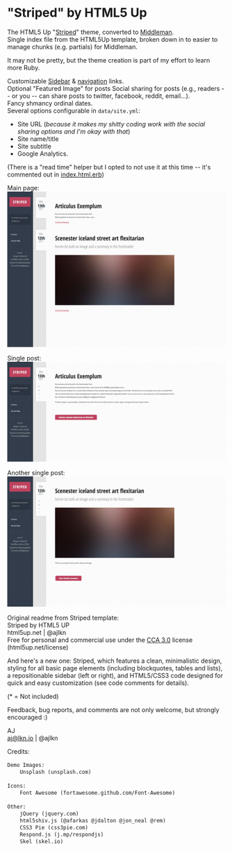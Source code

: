 # "Striped" by HTML5 Up
The HTML5 Up "[Striped](https://html5up.net/striped)" theme, converted to [Middleman](http://middlemanapp.com).  
Single index file from the HTML5Up template, broken down in to easier to manage chunks (e.g. partials) for Middleman.        

It may not be pretty, but the theme creation is part of my effort to learn more Ruby.

Customizable [Sidebar](source/partials/_sidebar.slim) & [navigation](source/partials/_nav.slim) links.  
Optional "Featured Image" for posts
Social sharing for posts (e.g., readers -- or you -- can share posts to twitter, facebook, reddit, email...).  
Fancy shmancy ordinal dates.  
Several options configurable in `data/site.yml`: 
* Site URL (*because it makes my shitty coding work with the social sharing options and I'm okay with that*)
* Site name/title
* Site subtitle
* Google Analytics.  

(There is a "read time" helper but I opted to  not use it at this time -- it's commented out in [index.html.erb](source/index.html.erb))
 
Main page:  
![main](screenshots/index.png)  

Single post:  
![single post](screenshots/single.png)   

Another single post:  
![another single post](screenshots/single2.png)  



Original readme from Striped template:  
Striped by HTML5 UP  
html5up.net | @ajlkn  
Free for personal and commercial use under the [CCA 3.0](https://creativecommons.org/licenses/by/3.0/) license (html5up.net/license)


And here's a new one: Striped, which features a clean, minimalistic design, styling for
all basic page elements (including blockquotes, tables and lists), a repositionable
sidebar (left or right), and HTML5/CSS3 code designed for quick and easy customization
(see code comments for details).


(* = Not included)

Feedback, bug reports, and comments are not only welcome, but strongly encouraged :)

AJ  
aj@lkn.io | @ajlkn


Credits:

	Demo Images:  
		Unsplash (unsplash.com)

	Icons:
		Font Awesome (fortawesome.github.com/Font-Awesome)

	Other:
		jQuery (jquery.com)
		html5shiv.js (@afarkas @jdalton @jon_neal @rem)
		CSS3 Pie (css3pie.com)
		Respond.js (j.mp/respondjs)
		Skel (skel.io)
